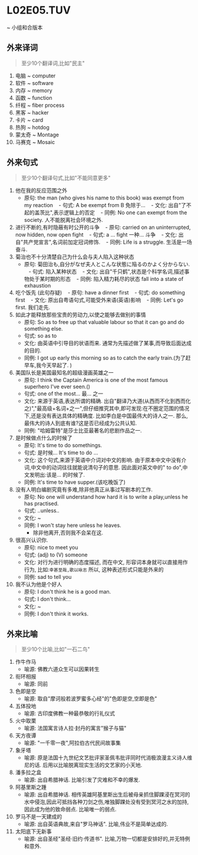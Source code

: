 # L02E05.TUV
~ 小组和合版本

## 外来译词
> 至少10个翻译词,比如"民主"

1. 电脑 ~ computer
1. 软件 ~ software
1. 内存 ~ memory
1. 函数 ~ function
1. 纤程 ~ fiber process
1. 黑客 ~ hacker
1. 卡片 ~ card
1. 热狗 ~ hotdog
1. 蒙太奇 ~ Montage
1. 马赛克 ~ Mosaic


## 外来句式
> 至少10个翻译句式,比如"不能同意更多"

1. 他在我的反应范围之外
    - 原句: the man (who gives his name to this book) was exempt from my reaction
    - 句式: A be exempt from B 免除于... 
    - 文化: 出自"了不起的盖茨比",表示逻辑上的否定
    - 同例: No one can exempt from the society. 人不能脱离社会环境之外. 
1. 进行不断的,有时隐蔽有时公开的斗争 
    - 原句: carried on an uninterrupted, now hidden, now open fight
    - 句式: a ...  fight 一种... 斗争 
    - 文化: 出自"共产党宣言",名词前加定冠词修饰. 
    - 同例: Life is a struggle. 生活是一场奋斗. 
1. 菊治也不十分清楚自己为什么会与夫人陷入这种状态
    - 原句: 菊田治も,自分がなぜ夫人とこんな状態に陥るのかよく分からない. 
    - 句式: 陷入某种状态
    - 文化: 出自"千只鹤",状态是个科学名词,描述事物处于某时期的形态
    - 同例: 陷入精力耗尽的状态 fall into a state of exhaustion
1. 吃个饭先 (此句存疑)
    - 原句: have a dinner first
    - 句式: do something first
    - 文化: 原出自粤语句式,可能受外来语(英语)影响
    - 同例: Let's go first. 我们走先. 
1. 如此才能释放那些宝贵的劳动力,以使之能够去做别的事情
    - 原句: So as to free up that valuable labour so that it can go and do something else.
    - 句式: so as to
    - 文化: 由英语中引导目的状语而来. 通常为先描述做了某事,而导致后面达成的目的. 
    - 同例: I got up early this morning so as to catch the early train.(为了赶早车,我今天早起了. )
1. 美国队长是美国最知名的超级漫画英雄之一
    - 原句: I think the Captain America is one of the most famous superhero I've ever seen.()
    - 句式: one of the most...  最... 之一
    - 文化: 来源于英语,表达所谓的精确. 出自"翻译乃大道(从西而不化到西而化之)","最高级+名词+之一",但仔细推究其中,即可发现:在不圈定范围的情况下,还是没有表达具体的精确度. 比如李白是中国最伟大的诗人之一. 那么,最伟大的诗人到底有谁?这是否已经成为公共认知. 
    - 同例: "哈姆雷特"是莎士比亚最著名的悲剧作品之一. 
1. 是时候做点什么的时候了
    - 原句: It's time to do somethings.
    - 句式: 是时候... It's time to do ...
    - 文化: 这个句式,来源于英语中介词对中文的影响. 由于原本中文中没有介词,中文中的动词往往就能说清句子的意思. 因此面对英文中的" to do",中文发明出:该是... 的时候了. 
    - 同例: It's time to have supper.(该吃晚饭了)
1. 没有人明白编剧究竟有多难,除非他真正从事过写剧本的工作.  
    - 原句: No one will understand how hard it is to write a play,unless he has practised.
    - 句式: ..unless..
    - 文化: ~
    - 同例: I won't stay here unless he leaves.
        + 除非他离开,否则我不会呆在这. 
1. 很高兴认识你. 
    - 原句: nice to meet you
    - 句式: (adj) to (V) someone 
    - 文化: 对行为进行明确的态度描述, 而在中文, 形容词本身就可以直接用作行为, 比如:`幸甚至哉,歌以咏志` 所以, 这种表述形式只能是外来的
    - 同例: sad to tell you
1. 我不认为他是个好人
    - 原句: I don't think he is a good man.
    - 句式: I don't think...
    - 文化: ~
    - 同例: I don't think it works.

## 外来比喻

> 至少10个比喻,比如"⼀⽯⼆鸟" 

1. 作牛作马
    - 喻源: 佛教六道众生可以因果转生
1. 衔环相报
    - 喻源: 同前
1. 色即是空
    - 喻源: 取自"摩诃般若波罗蜜多心经"的"色即是空,空即是色"
1. 五体投地
    - 喻源: 古印度佛教一种最恭敬的行礼仪式
1. 火中取栗
    - 喻源: 法国寓言诗人拉·封丹的寓言"猴子与猫"
1. 天方夜谭
    - 喻源: "一千零一夜",阿拉伯古代民间故事集
1. 象牙塔
    - 喻源: 原是法国十九世纪文艺批评家圣佩韦批评同时代消极浪漫主义诗人维尼的话. 后用以比喻脱离现实生活的文艺家的小天地. 
1. 潘多拉之盒
    - 喻源: 出自希腊神话. 比喻引发了灾难和不幸的爆发. 
1. 阿基里斯之踵
    - 喻源: 出自希腊神话. 相传英雄阿基里斯出生后被母亲抓住脚踝浸在冥河的水中侵泡,因此可抵挡各种刀剑之伤,唯独脚踝处没有受到冥河之水的加持,因此成为他的致命弱点. 比喻唯一的弱点. 
1. 罗马不是一天建成的
    - 喻源: 出自英语典故,来自"罗马神话". 比喻,伟业不是简单达成的. 
1. 太阳底下无新事
    - 喻源: 出自圣经"圣经·旧约·传道书". 比喻,万物一切都是安排好的,并无特例和意外.     
